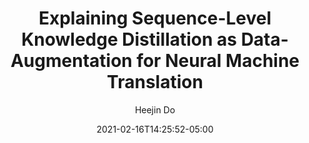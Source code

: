 ---
layout: post
title:  "Explaining Sequence-Level Knowledge Distillation as Data-Augmentation for Neural Machine Translation"
date:   2021-02-16T14:25:52-05:00
author: Heejin Do
categories: 
tags:	nmt knowledge-distillation paper review
---